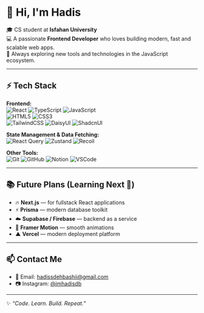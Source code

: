 # 👋 Hi, I'm Hadis  

🎓 CS student at **Isfahan University**  
💻 A passionate **Frontend Developer** who loves building modern, fast and scalable web apps.  
🚀 Always exploring new tools and technologies in the JavaScript ecosystem.  

---

## ⚡️ Tech Stack  

**Frontend:**  
![React](https://img.shields.io/badge/React-20232A?style=flat&logo=react&logoColor=61DAFB) 
![TypeScript](https://img.shields.io/badge/TypeScript-007ACC?style=flat&logo=typescript&logoColor=white) 
![JavaScript](https://img.shields.io/badge/JavaScript-F7DF1E?style=flat&logo=javascript&logoColor=black)  
![HTML5](https://img.shields.io/badge/HTML5-E34F26?style=flat&logo=html5&logoColor=white) 
![CSS3](https://img.shields.io/badge/CSS3-1572B6?style=flat&logo=css3&logoColor=white)  
![TailwindCSS](https://img.shields.io/badge/Tailwind_CSS-38B2AC?style=flat&logo=tailwind-css&logoColor=white) 
![DaisyUI](https://img.shields.io/badge/DaisyUI-5A0EF8?style=flat&logo=daisyui&logoColor=white) 
![ShadcnUI](https://img.shields.io/badge/Shadcn/UI-000000?style=flat&logo=shadcnui&logoColor=white)  

**State Management & Data Fetching:**  
![React Query](https://img.shields.io/badge/React_Query-FF4154?style=flat&logo=reactquery&logoColor=white) 
![Zustand](https://img.shields.io/badge/Zustand-593D88?style=flat&logo=zustand&logoColor=white) 
![Recoil](https://img.shields.io/badge/Recoil-3578E5?style=flat&logo=recoil&logoColor=white)  

**Other Tools:**  
![Git](https://img.shields.io/badge/Git-F05032?style=flat&logo=git&logoColor=white) 
![GitHub](https://img.shields.io/badge/GitHub-181717?style=flat&logo=github&logoColor=white) 
![Notion](https://img.shields.io/badge/Notion-000000?style=flat&logo=notion&logoColor=white) 
![VSCode](https://img.shields.io/badge/VS_Code-0078D4?style=flat&logo=visual-studio-code&logoColor=white)  

---

## 📚 Future Plans (Learning Next 🚀)  

- 🔥 **Next.js** — for fullstack React applications  
- ⚡ **Prisma** — modern database toolkit  
- ☁️ **Supabase / Firebase** — backend as a service  
- 🎨 **Framer Motion** — smooth animations  
- ▲ **Vercel** — modern deployment platform  

---

## 📫 Contact Me  

- 📧 Email: [hadissdehbashii@gmail.com](mailto:hadissdehbashii@gmail.com)  
- 📷 Instagram: [@imhadisdb](https://instagram.com/imhadisdb)  

---

✨ _“Code. Learn. Build. Repeat.”_
